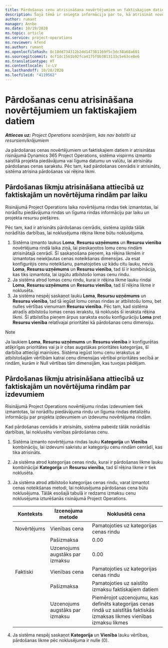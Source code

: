 ```yaml
---
title: Pārdošanas cenu atrisināšana novērtējumiem un faktiskajiem datiem
description: Šajā tēmā ir sniegta informācija par to, kā atrisināt novērtējumu un faktisko pārdošanas datu likmes.
author: rumant
manager: Annbe
ms.date: 10/19/2020
ms.topic: article
ms.service: project-operations
ms.reviewer: kfend
ms.author: rumant
ms.openlocfilehash: 8c18dd734312b2dd147381169f5c3dc38a68a601
ms.sourcegitcommit: 4cf1dc1561b92fca4175f0b3813133c5e63ce8e6
ms.translationtype: HT
ms.contentlocale: lv-LV
ms.lasthandoff: 10/28/2020
ms.locfileid: "4119562"
---
```

# <a name="resolve-sales-prices-for-estimates-and-actuals"></a>Pārdošanas cenu atrisināšana novērtējumiem un faktiskajiem datiem

_**Attiecas uz:** Project Operations scenārijiem, kas nav balstīti uz resursiem/krājumiem_

Ja pārdošanas cenas novērtējumiem un faktiskajiem datiem ir atrisinātas risinājumā Dynamics 365 Project Operations, sistēma vispirms izmanto saistītā projekta piedāvājuma vai līguma datumu un valūtu, lai atrisinātu pārdošanas cenas sarakstu. Pēc tam, kad pārdošanas cenrādis ir atrisināts, sistēma atrisina pārdošanas vai rēķina likmi.

## <a name="resolve-sales-rates-on-actual-and-estimate-lines-for-time"></a>Pārdošanas likmju atrisināšana attiecībā uz faktiskajām un novērtējuma rindām par laiku

Risinājumā Project Operations laika novērtējuma rindas tiek izmantotas, lai norādītu piedāvājuma rindas un līguma rindas informāciju par laiku un projekta resursu piešķires.

Pēc tam, kad ir atrisināts pārdošanas cenrādis, sistēma izpilda tālāk norādītās darbības, lai noklusējuma rēķina likme būtu noklusējuma.

1. Sistēma izmanto laukus **Loma**, **Resursu uzņēmums** un **Resursu vienība** novērtējuma rindā laika ziņā, lai pieskaņotos lomu cenu rindām atrisinātajā cenrādī. Šī saskaņošana pieņem, ka rēķina likmēm ir izmantotas neiekļautas cenas noteikšanas dimensijas. Ja esat konfigurējis cenu noteikšanu, pamatojoties uz kādu citu lauku, nevis **Loma**, **Resursu uzņēmums** un **Resursu vienība**, tad šī ir kombinācija, kas tiks izmantota, lai izgūtu atbilstošo lomas cenu rindu.
2. Ja sistēma atrod lomas cenu rindu, kurai ir rēķina likme lauku rindai **Loma**, **Resursu uzņēmums** un **Resursu vienība**, tad šī rēķina likme ir noklusēta.
3. Ja sistēma nespēj saskaņot lauku **Loma**, **Resursu uzņēmums** un **Resursu vienība**, tad tā iegūst lomu cenas rindas ar atbilstošu lomu, bet nulles vērtības vienumam **Resursu vienība**. Pēc tam, kad sistēma atradīs atbilstošu lomas cenas ierakstu, tā noklusēs šī ieraksta rēķina likmi. Šī atbilstība pieņem ārpus saraksta esošu konfigurāciju **Loma** pret **Resursu vienība** relatīvajai prioritātei kā pārdošanas cenu dimensiju.

> [!NOTE]
> Ja laukiem **Loma**, **Resursu uzņēmums** un **Resursu vienība** ir konfigurētas atšķirīgas prioritātes vai ja ir citas augstākas prioritātes kategorijas, šī darbība attiecīgi mainīsies. Sistēma iegūst lomu cenu ierakstus ar atbilstošajām vērtībām katrai cenu dimensijas vērtībai prioritātes secībā ar rindām, kurām ir Null vērtības tām dimensijām, kas tuvojas pēdējam.

## <a name="resolve-sales-rates-on-actual-and-estimate-lines-for-expense"></a>Pārdošanas likmju atrisināšana attiecībā uz faktiskajām un novērtējuma rindām par izdevumiem

Risinājumā Project Operations novērtējumu rindas izdevumiem tiek izmantotas, lai norādītu piedāvājuma rindu un līguma rindas detalizētu informāciju par projekta izdevumiem un izdevumu novērtējuma rindām.

Kad pārdošanas cenrādis ir atrisināts, sistēma pabeidz tālāk norādītās darbības, lai noklusētu vienības pārdošanas cenu.

1. Sistēma izmanto novērtējuma rindas lauku **Kategorija** un **Vienība** kombināciju, lai izdevumi sakristu ar kategoriju cenu rindām cenrādī, kas tika atrisināts.
2. Ja sistēma atrod kategorijas cenas rindu, kurai ir pārdošanas likme lauku kombinācijai **Kategorija** un **Resursu vienība**, tad šī rēķina likme ir tiek noklusēta.
3. Ja sistēma atrod atbilstošo kategorijas cenas rindu, varat izmantot cenas noteikšanas metodi, lai noklusējuma pārdošanas cena būtu noklusējuma. Tālāk esošajā tabulā ir redzams izmaksu cenu noklusējuma izturēšanās risinājumā Project Operations.

    | Konteksts | Izcenojuma metode | Noklusētā cena |
    | --- | --- | --- |
    | Novērtējums | Vienības cena | Pamatojoties uz kategorijas cenas rindu |
    | &nbsp; | Pašizmaksa | 0.00 |
    | &nbsp; | Uzcenojums augstāks par izmaksu | 0.00 |
    | Faktiski | Vienības cena | Pamatojoties uz kategorijas cenas rindu |
    | &nbsp; | Pašizmaksa | Pamatojoties uz saistīto izmaksu faktiskajiem datiem |
    | &nbsp; | Uzcenojums augstāks par izmaksu | Piemērojot uzcenojumu, kas definēts kategorijas cenas rindā uz saistītās faktiskās izmaksas likmes vienības izmaksu likmes |

4. Ja sistēma nespēj saskaņot **Kategorija** un **Vienība** lauku vērtības, pārdošanas likme pēc noklusējuma ir nulle (0).

